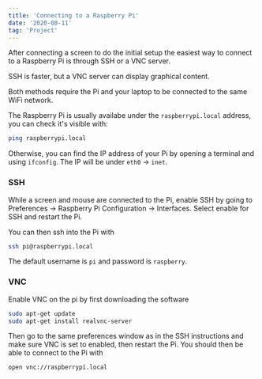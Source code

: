 ```yaml
---
title: 'Connecting to a Raspberry Pi'
date: '2020-08-11'
tag: 'Project'
---
```


After connecting a screen to do the initial setup the easiest way to connect to a Raspberry Pi is through SSH or a VNC server.

SSH is faster, but a VNC server can display graphical content.

Both methods require the Pi and your laptop to be connected to the same WiFi network.

The Raspberry Pi is usually availabe under the ``raspberrypi.local`` address, you can check it's visible with:

```bash
ping raspberrypi.local
```

Otherwise, you can find the IP address of your Pi by opening a terminal and using ``ifconfig``. The IP will be under ``eth0`` &rarr; ``inet``.

### SSH

While a screen and mouse are connected to the Pi, enable SSH by going to Preferences &rarr; Raspberry Pi Configuration &rarr; Interfaces. Select enable for SSH and restart the Pi.

You can then ssh into the Pi with

```bash
ssh pi@raspberrypi.local
```

The default username is ``pi`` and password is ``raspberry``.

### VNC

Enable VNC on the pi by first downloading the software

```bash
sudo apt-get update
sudo apt-get install realvnc-server
```

Then go to the same preferences window as in the SSH instructions and make sure VNC is set to enabled, then restart the Pi. You should then be able to connect to the Pi with

```bash
open vnc://raspberrypi.local
```
